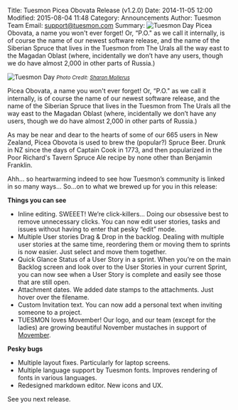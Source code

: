 Title: Tuesmon Picea Obovata Release (v1.2.0)
Date: 2014-11-05 12:00
Modified: 2015-08-04 11:48
Category: Announcements
Author: Tuesmon Team
Email: support@tuesmon.com
Summary: ![Tuesmon Day]({filename}/images/2014-11-05_changelog120/01.jpg) Picea Obovata, a name you won't ever forget! Or, “P.O." as we call it internally, is of course the name of our newest software release, and the name of the Siberian Spruce that lives in the Tuesmon from The Urals all the way east to the Magadan Oblast (where, incidentally we don’t have any users, though we do have almost 2,000 in other parts of Russia.)

![Tuesmon Day]({filename}/images/2014-11-05_changelog120/01.jpg)
<small>_Photo Credit: [Sharon Mollerus]_</small>

Picea Obovata, a name you won't ever forget! Or, “P.O." as we call it internally, is of course the name of our newest software release, and the name of the Siberian Spruce that lives in the Tuesmon from The Urals all the way east to the Magadan Oblast (where, incidentally we don’t have any users, though we do have almost 2,000 in other parts of Russia.)

As may be near and dear to the hearts of some of our 665 users in New Zealand, Picea Obovota is used to brew the (popular?) Spruce Beer. Drunk in NZ since the days of Captain Cook in 1773, and then popularized in the Poor Richard's Tavern Spruce Ale recipe by none other than Benjamin Franklin.

Ahh… so heartwarming indeed to see how Tuesmon’s community is linked in so many ways… So...on to what we brewed up for you in this release:

**Things you can see**

- Inline editing. SWEEET! We’re click-killers… Doing our obsessive best to remove unnecessary clicks. You can now edit user stories, tasks and issues without having to enter that pesky “edit” mode.
- Multiple User stories Drag & Drop in the backlog. Dealing with multiple user stories at the same time, reordering them or moving them to sprints is now easier. Just select and move them together.
- Quick Glance Status of a User Story in a sprint. When you’re on the main Backlog screen and look over to the User Stories in your current Sprint, you can now see when a User Story is complete and easily see those that are still open.
- Attachment dates. We added date stamps to the attachments. Just hover over the filename.
- Custom Invitation text. You can now add a personal text when inviting someone to a project.
- TUESMON loves Movember! Our logo, and our team (except for the ladies) are growing beautiful November mustaches in support of [Movember].

**Pesky bugs**

- Multiple layout fixes. Particularly for laptop screens.
- Multiple language support by Tuesmon fonts. Improves rendering of fonts in various languages.
- Redesigned markdown editor. New icons and UX.

See you next release.

[movember]: http://movember.com/
[Sharon Mollerus]: https://www.flickr.com/photos/clairity/
